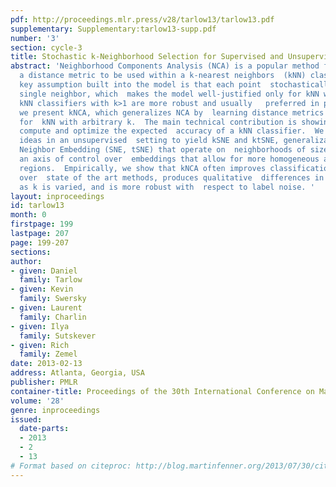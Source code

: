 ```yaml
---
pdf: http://proceedings.mlr.press/v28/tarlow13/tarlow13.pdf
supplementary: Supplementary:tarlow13-supp.pdf
number: '3'
section: cycle-3
title: Stochastic k-Neighborhood Selection for Supervised and Unsupervised Learning
abstract: 'Neighborhood Components Analysis (NCA) is a popular method for  learning
  a distance metric to be used within a k-nearest neighbors  (kNN) classifier.    A
  key assumption built into the model is that each point  stochastically selects a
  single neighbor, which  makes the model well-justified only for kNN with k=1.  However,
  kNN classifiers with k>1 are more robust and usually   preferred in practice.     Here
  we present kNCA, which generalizes NCA by  learning distance metrics that are appropriate
  for  kNN with arbitrary k.  The main technical contribution is showing  how to efficiently
  compute and optimize the expected  accuracy of a kNN classifier.  We apply similar
  ideas in an unsupervised  setting to yield kSNE and ktSNE, generalizations of  Stochastic
  Neighbor Embedding (SNE, tSNE) that operate on  neighborhoods of size k, which provide
  an axis of control over  embeddings that allow for more homogeneous and interpretable
  regions.  Empirically, we show that kNCA often improves classification accuracy
  over  state of the art methods, produces qualitative  differences in the embeddings
  as k is varied, and is more robust with  respect to label noise. '
layout: inproceedings
id: tarlow13
month: 0
firstpage: 199
lastpage: 207
page: 199-207
sections: 
author:
- given: Daniel
  family: Tarlow
- given: Kevin
  family: Swersky
- given: Laurent
  family: Charlin
- given: Ilya
  family: Sutskever
- given: Rich
  family: Zemel
date: 2013-02-13
address: Atlanta, Georgia, USA
publisher: PMLR
container-title: Proceedings of the 30th International Conference on Machine Learning
volume: '28'
genre: inproceedings
issued:
  date-parts:
  - 2013
  - 2
  - 13
# Format based on citeproc: http://blog.martinfenner.org/2013/07/30/citeproc-yaml-for-bibliographies/
---
```

